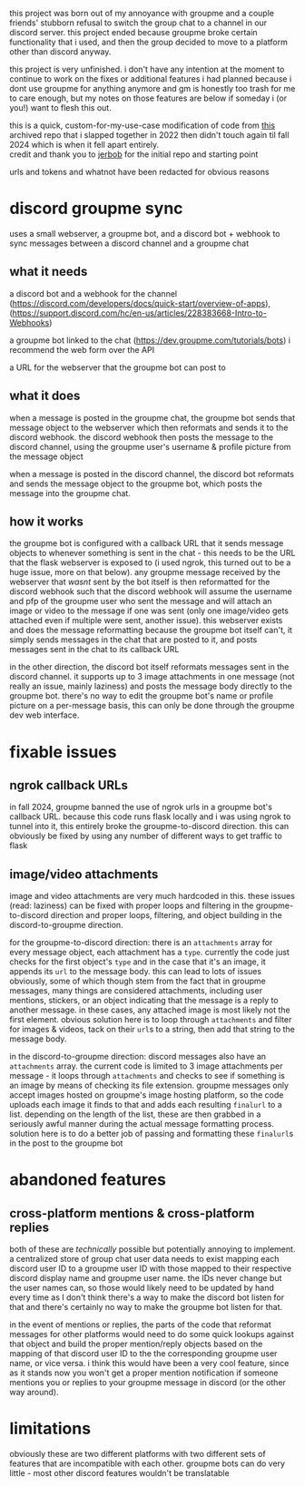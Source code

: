 this project was born out of my annoyance with groupme and a couple friends' stubborn refusal to switch the group chat to a channel in our discord server. this project ended because groupme broke certain functionality that i used, and then the group decided to move to a platform other than discord anyway.

this project is very unfinished. i don't have any intention at the moment to continue to work on the  fixes or additional features i had planned because i dont use groupme for anything anymore and gm is honestly too trash for me to care enough, but my notes on those features are below if someday i (or you!) want to flesh this out.

this is a quick, custom-for-my-use-case modification of code from [this](https://github.com/jerbob/groupme-discord) archived repo that i slapped together in 2022 then didn't touch again til fall 2024 which is when it fell apart entirely.  
credit and thank you to [jerbob](https://github.com/jerbob) for the initial repo and starting point

urls and tokens and whatnot have been redacted for obvious reasons

# discord groupme sync

uses a small webserver, a groupme bot, and a discord bot + webhook to sync messages between a discord channel and a groupme chat

## what it needs

a discord bot and a webhook for the channel (https://discord.com/developers/docs/quick-start/overview-of-apps), (https://support.discord.com/hc/en-us/articles/228383668-Intro-to-Webhooks)

a groupme bot linked to the chat (https://dev.groupme.com/tutorials/bots) i recommend the web form over the API

a URL for the webserver that the groupme bot can post to

## what it does

when a message is posted in the groupme chat, the groupme bot sends that message object to the webserver which then reformats and sends it to the discord webhook. the discord webhook then posts the message to the discord channel, using the groupme user's username & profile picture from the message object

when a message is posted in the discord channel, the discord bot reformats and sends the message object to the groupme bot, which posts the message into the groupme chat. 

## how it works

the groupme bot is configured with a callback URL that it sends message objects to whenever something is sent in the chat - this needs to be the URL that the flask webserver is exposed to (i used ngrok, this turned out to be a huge issue, more on that below). any groupme message received by the webserver that *wasnt* sent by the bot itself is then reformatted for the discord webhook such that the discord webhook will assume the username and pfp of the groupme user who sent the message and will attach an image or video to the message if one was sent (only one image/video gets attached even if multiple were sent, another issue). this webserver exists and does the message reformatting because the groupme bot itself can't, it simply sends messages in the chat that are posted to it, and posts messages sent in the chat to its callback URL

in the other direction, the discord bot itself reformats messages sent in the discord channel. it supports up to 3 image attachments in one message (not really an issue, mainly laziness) and posts the message body directly to the groupme bot. there's no way to edit the groupme bot's name or profile picture on a per-message basis, this can only be done through the groupme dev web interface.

# fixable issues

## ngrok callback URLs

in fall 2024, groupme banned the use of ngrok urls in a groupme bot's callback URL. because this code runs flask locally and i was using ngrok to tunnel into it, this entirely broke the groupme-to-discord direction. this can obviously be fixed by using any number of different ways to get traffic to flask

## image/video attachments

image and video attachments are very much hardcoded in this. these issues (read: laziness) can be fixed with proper loops and filtering in the groupme-to-discord direction and proper loops, filtering, and object building in the discord-to-groupme direction. 

for the groupme-to-discord direction: there is an `attachments` array for every message object, each attachment has a `type`. currently the code just checks for the first object's `type` and in the case that it's an image, it appends its `url` to the message body. this can lead to lots of issues obviously, some of which though stem from the fact that in groupme messages, many things are considered attachments, including user mentions, stickers, or an object indicating that the message is a reply to another message. in these cases, any attached image is most likely not the first element. obvious solution here is to loop through `attachments` and filter for images & videos, tack on their `url`s to a string, then add that string to the message body.

in the discord-to-groupme direction: discord messages also have an `attachments` array. the current code is limited to 3 image attachments per message - it loops through `attachments` and checks to see if something is an image by means of checking its file extension. groupme messages only accept images hosted on groupme's image hosting platform, so the code uploads each image it finds to that and adds each resulting `finalurl` to a list. depending on the length of the list, these are then grabbed in a seriously awful manner during the actual message formatting process. solution here is to do a better job of passing and formatting these `finalurl`s in the post to the groupme bot

# abandoned features

## cross-platform mentions & cross-platform replies

both of these are *technically* possible but potentially annoying to implement. a centralized store of group chat user data needs to exist mapping each discord user ID to a groupme user ID with those mapped to their respective discord display name and groupme user name. the IDs never change but the user names can, so those would likely need to be updated by hand every time as I don't think there's a way to make the discord bot listen for that and there's certainly no way to make the groupme bot listen for that.

in the event of mentions or replies, the parts of the code that reformat messages for other platforms would need to do some quick lookups against that object and build the proper mention/reply objects based on the mapping of that discord user ID to the the corresponding groupme user name, or vice versa. i think this would have been a very cool feature, since as it stands now you won't get a proper mention notification if someone mentions you or replies to your groupme message in discord (or the other way around).

# limitations

obviously these are two different platforms with two different sets of features that are incompatible with each other. groupme bots can do very little - most other discord features wouldn't be translatable

